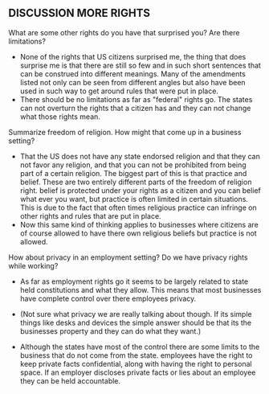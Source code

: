 ## DISCUSSION MORE RIGHTS

What are some other rights do you have that surprised you? Are there limitations?
  - None of the rights that US citizens surprised me, the thing that does surprise me is that there are still so few and in such short sentences that can be construed into different meanings. Many of the amendments listed not only can be seen from different angles but also have been used in such way to get around rules that were put in place.
  - There should be no limitations as far as "federal" rights go. The states can not overturn the rights that a citizen has and they can not change what those rights mean.

Summarize freedom of religion.  How might that come up in a business setting?
  - That the US does not have any state endorsed religion and that they can not favor any religion, and that you can not be prohibited from being part of a certain religion. The biggest part of this is that practice and belief. These are two entirely different parts of the freedom of religion right. belief is protected under your rights as a citizen and you can belief what ever you want, but practice is often limited in certain situations. This is due to the fact that often times religious practice can infringe on other rights and rules that are put in place.
  - Now this same kind of thinking applies to businesses where citizens are of course allowed to have there own religious beliefs but practice is not allowed.  

How about privacy in an employment setting?  Do we have privacy rights while working?
  - As far as employment rights go it seems to be largely related to state held constitutions and what they allow. This means that most businesses have complete control over there employees privacy.

  - (Not sure what privacy we are really talking about though. If its simple things like desks and devices the simple answer should be that its the businesses property and they can do what they want.)

  - Although the states have most of the control there are some limits to the business that do not come from the state. employees have the right to keep private facts confidential, along with having the right to personal space. If an employer discloses private facts or lies about an employee they can be held accountable. 
